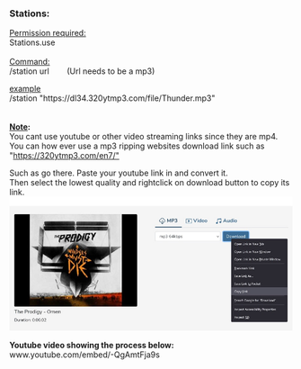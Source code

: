 <h3><strong>Stations:</strong></h3>
<p><span style="text-decoration: underline;">Permission required:</span><br />Stations.use<br /><br /><span style="text-decoration: underline;">Command:</span><br />/station url&nbsp;&nbsp;&nbsp;&nbsp;&nbsp;&nbsp;&nbsp; (Url needs to be a mp3)</p>
<p><span style="text-decoration: underline;">example</span><br />/station "https://dl34.320ytmp3.com/file/Thunder.mp3"<br /><br /><br /><span style="text-decoration: underline;"><strong>Note</strong></span><strong>:</strong><br />You cant use youtube or other video streaming links since they are mp4.<br />You can how ever use a mp3 ripping websites download link such as "<a href="https://320ytmp3.com/en7/&quot;">https://320ytmp3.com/en7/"</a></p>
<p>Such as go there. Paste your youtube link in and convert it.<br />Then select the lowest quality and rightclick on download button to copy its link.<br /><img src="https://github.com/bmgjet/Stations/raw/main/sccc.jpg" alt="" /></p>
<p><strong>Youtube video showing the process below:</strong><br />www.youtube.com/embed/-QgAmtFja9s</p>
